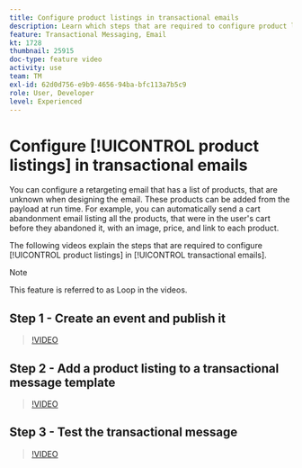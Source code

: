 ```yaml
---
title: Configure product listings in transactional emails
description: Learn which steps that are required to configure product listings in transactional emails.
feature: Transactional Messaging, Email
kt: 1728
thumbnail: 25915
doc-type: feature video
activity: use
team: TM
exl-id: 62d0d756-e9b9-4656-94ba-bfc113a7b5c9
role: User, Developer
level: Experienced
---
```

# Configure [!UICONTROL product listings] in transactional emails

You can configure a retargeting email that has a list of products, that are unknown when designing the email. These products can be added from the payload at run time. For example, you can automatically send a cart abandonment email listing all the products, that were in the user's cart before they abandoned it, with an image, price, and link to each product.

The following videos explain the steps that are required to configure [!UICONTROL product listings] in [!UICONTROL transactional emails].

>[!NOTE]
>
>This feature is referred to as Loop in the videos.

## Step 1 - Create an event and publish it

>[!VIDEO](https://video.tv.adobe.com/v/25914?quality=12&learn=on)

## Step 2 - Add a product listing to a transactional message template

>[!VIDEO](https://video.tv.adobe.com/v/25915?quality=12&learn=on)

## Step 3 - Test the transactional message

>[!VIDEO](https://video.tv.adobe.com/v/25916?quality=12&learn=on)
